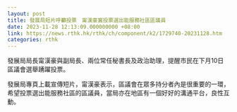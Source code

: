 ```yaml
---
layout: post
title: 發展局短片呼籲投票　甯漢豪冀投票選出能服務社區區議員
date: 2023-11-28 12:13:09.000000000 +08:00
link: https://news.rthk.hk/rthk/ch/component/k2/1729740-20231128.htm
categories: rthk
---
```


發展局局長甯漢豪與副局長、兩位常任秘書長及政治助理，提醒市民在下月10日區議會選舉踴躍投票。

發展局專頁上載宣傳短片，甯漢豪表示，區議會在眾多持分者內是很重要的一環，希望投票選出能服務社區的區議員，當局亦在地區有一個好好的溝通平台，良性互動。
